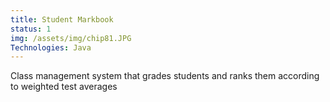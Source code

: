```yaml
---
title: Student Markbook
status: 1
img: /assets/img/chip81.JPG
Technologies: Java
---
```


Class management system that grades students and ranks them according to weighted test averages